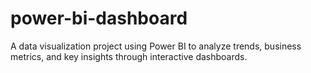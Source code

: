 # power-bi-dashboard
A data visualization project using Power BI to analyze trends, business metrics, and key insights through interactive dashboards.
